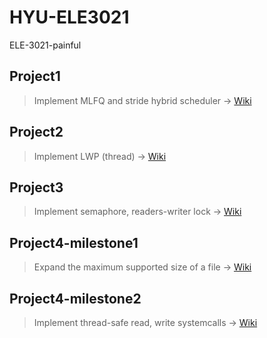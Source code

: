 # HYU-ELE3021
ELE-3021-painful

## Project1
> Implement MLFQ and stride hybrid scheduler -> [Wiki](/readme/Project1-Milestone2.md)

## Project2
> Implement LWP (thread) -> [Wiki](/readme/Project2-Milestone3.md)

## Project3
> Implement semaphore, readers-writer lock -> [Wiki](/readme/Project3-Implementation.md)

## Project4-milestone1
> Expand the maximum supported size of a file -> [Wiki](/readme/Project4-Milestone1.md)

## Project4-milestone2
> Implement thread-safe read, write systemcalls -> [Wiki](/readme/Project4-Milestone2.md)
